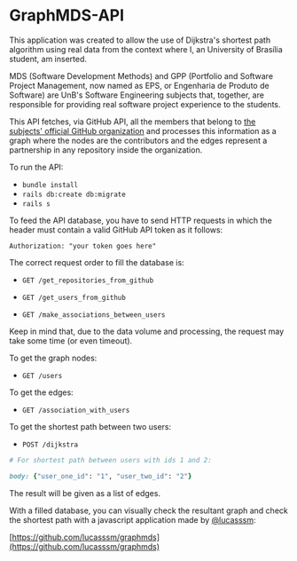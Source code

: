 # GraphMDS-API

This application was created to allow the use of Dijkstra's shortest path algorithm using real data from the context where I, an University of Brasília student, am inserted.

MDS (Software Development Methods) and GPP (Portfolio and Software Project Management, now named as EPS, or Engenharia de Produto de Software) are UnB's Software Engineering subjects that, together, are responsible for providing real software project experience to the students.

This API fetches, via GitHub API, all the members that belong to [the subjects' official GitHub organization](https://github.com/fga-eps-mds) and processes this information as a graph where the nodes are the contributors and the edges represent a partnership in any repository inside the organization.

To run the API:

- `bundle install`
- `rails db:create db:migrate`
- `rails s`

To feed the API database, you have to send HTTP requests in which the header must contain a valid GitHub API token as it follows:

`Authorization: "your token goes here"`

The correct request order to fill the database is:

- `GET /get_repositories_from_github`

- `GET /get_users_from_github`

- `GET /make_associations_between_users`

Keep in mind that, due to the data volume and processing, the request may take some time (or even timeout).

To get the graph nodes:

- `GET /users`

To get the edges:

- `GET /association_with_users`

To get the shortest path between two users:

- `POST /dijkstra`

```ruby
# For shortest path between users with ids 1 and 2:

body: {"user_one_id": "1", "user_two_id": "2"}
```
The result will be given as a list of edges.

With a filled database, you can visually check the resultant graph and check the shortest path with a javascript application made by [@lucasssm](https://github.com/lucasssm):

[https://github.com/lucasssm/graphmds](https://github.com/lucasssm/graphmds)
